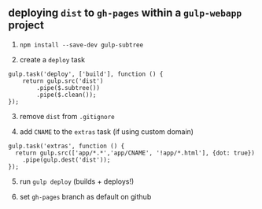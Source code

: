 ## deploying `dist` to `gh-pages` within a `gulp-webapp` project

1) `npm install --save-dev gulp-subtree`

2) create a `deploy` task

```
gulp.task('deploy', ['build'], function () {
    return gulp.src('dist')
        .pipe($.subtree())
        .pipe($.clean());
});
```

3) remove `dist` from `.gitignore`

4) add `CNAME` to the `extras` task (if using custom domain)

```
gulp.task('extras', function () {
  return gulp.src(['app/*.*','app/CNAME', '!app/*.html'], {dot: true})
    .pipe(gulp.dest('dist'));
});
```

5) run `gulp deploy` (builds + deploys!)

6) set `gh-pages` branch as default on github